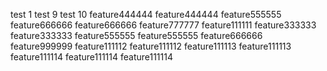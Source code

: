 test 1
test 9
test 10
feature444444
feature444444
feature555555
feature666666
feature666666
feature777777
feature111111
feature333333
feature333333
feature555555
feature555555
feature666666
feature999999
feature111112
feature111112
feature111113
feature111113
feature111114
feature111114
feature111114
